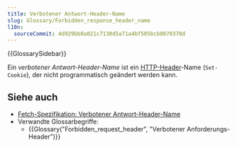 ```yaml
---
title: Verbotener Antwort-Header-Name
slug: Glossary/Forbidden_response_header_name
l10n:
  sourceCommit: 4d929bb0a021c7130d5a71a4bf505bcb8070378d
---
```


{{GlossarySidebar}}

Ein _verbotener Antwort-Header-Name_ ist ein [HTTP-Header](/de/docs/Web/HTTP/Reference/Headers)-Name (`Set-Cookie`), der nicht programmatisch geändert werden kann.

## Siehe auch

- [Fetch-Spezifikation: Verbotener Antwort-Header-Name](https://fetch.spec.whatwg.org/#forbidden-response-header-name)
- Verwandte Glossarbegriffe:
  - {{Glossary("Forbidden_request_header", "Verbotener Anforderungs-Header")}}
